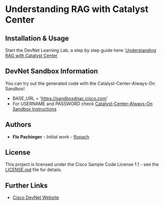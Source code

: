 # Understanding RAG with Catalyst Center

## Installation & Usage

Start the DevNet Learning Lab, a step by step guide here: [Understanding RAG with Catalyst Center](https://developer.cisco.com/learning/labs/api-code-assistant-catalyst-center/)

## DevNet Sandbox Information

You can try out the generated code with the Catalyst-Center-Always-On Sandbox!

* BASE_URL = 'https://sandboxdnac.cisco.com'
* For USERNAME and PASSWORD check [Catalyst-Center-Always-On Sandbox Instructions](https://devnetsandbox.cisco.com/DevNet/catalog/Catalyst-Center-Always-On#instructions)

## Authors

* **Flo Pachinger** - *Initial work* - [flopach](https://github.com/flopach)

## License

This project is licensed under the Cisco Sample Code License 1.1 - see the [LICENSE.md](LICENSE.md) file for details.

## Further Links

* [Cisco DevNet Website](https://developer.cisco.com)